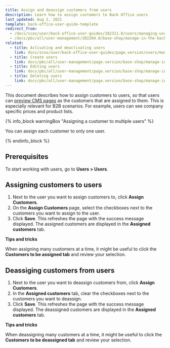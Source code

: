 ```yaml
---
title: Assign and deassign customers from users
description: Learn how to assign customers to Back Office users
last_updated: Aug 2, 2021
template: back-office-user-guide-template
redirect_from:
  - /docs/scos/user/back-office-user-guides/202311.0/users/managing-users/assigning-customers-to-users.html
  - /docs/pbc/all/user-management/202204.0/base-shop/manage-in-the-back-office/manage-users/assign-and-deassign-customers-from-users.html
related:
  - title: Activating and deactivating users
    link: docs/scos/user/back-office-user-guides/page.version/users/managing-users/activating-and-deactivating-users.html
  - title: Create users
    link: docs/pbc/all/user-management/page.version/base-shop/manage-in-the-back-office/manage-users/create-users.html
  - title: Editing users
    link: docs/pbc/all/user-management/page.version/base-shop/manage-in-the-back-office/manage-users/edit-users.html
  - title: Deleting users
    link: docs/pbc/all/user-management/page.version/base-shop/manage-in-the-back-office/manage-users/delete-users.html
---
```


This document describes how to assign customers to users, so that users can [preview CMS pages](/docs/pbc/all/content-management-system/{{page.version}}/base-shop/manage-in-the-back-office/pages/preview-cms-pages.html) as the customers that are assigned to them. This is especially relevant for B2B scenarios. For example, users can see company specific prices and product lists.

{% info_block warningBox "Assigning a customer to multiple users" %}

You can assign each customer to only one user.

{% endinfo_block %}


## Prerequisites

To start working with users, go to **Users&nbsp;<span aria-label="and then">></span> Users**.

## Assigning customers to users

1. Next to the user you want to assign customers to, click **Assign Customers**.
2. On the **Assign Customers** page, select the checkboxes next to the customers you want to assign to the user.
3. Click **Save**.
    This refreshes the page with the success message displayed. The assigned customers are displayed in the **Assigned customers** tab.


**Tips and tricks**

When assigning many customers at a time, it might be useful to click the **Customers to be assigned tab** and review your selection.



## Deassiging customers from users

1. Next to the user you want to deassign customers from, click **Assign Customers**.
2. In the **Assigned customers** tab, clear the checkboxes next to the customers you want to deassign.
3. Click **Save**.
    This refreshes the page with the success message displayed. The deassigned customers are displayed in the **Assigned customers** tab.  


**Tips and tricks**

When deassigning many customers at a time, it might be useful to click the **Customers to be deassigned tab** and review your selection.    
